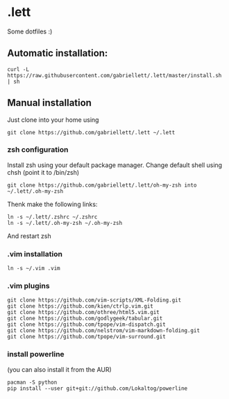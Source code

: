 # .lett

Some dotfiles :)

## Automatic installation:

	curl -L https://raw.githubusercontent.com/gabriellett/.lett/master/install.sh | sh

## Manual installation

Just clone into your home using
	
	git clone https://github.com/gabriellett/.lett ~/.lett

### zsh configuration

Install zsh using your default package manager.
Change default shell using chsh (point it to /bin/zsh)

	git clone https://github.com/gabriellett/.lett/oh-my-zsh into ~/.lett/.oh-my-zsh

Thenk make the following links:

	ln -s ~/.lett/.zshrc ~/.zshrc
	ln -s ~/.lett/.oh-my-zsh ~/.oh-my-zsh

And restart zsh

### .vim installation

	ln -s ~/.vim .vim
### .vim plugins

	git clone https://github.com/vim-scripts/XML-Folding.git
	git clone https://github.com/kien/ctrlp.vim.git
	git clone https://github.com/othree/html5.vim.git
	git clone https://github.com/godlygeek/tabular.git
	git clone https://github.com/tpope/vim-dispatch.git
	git clone https://github.com/nelstrom/vim-markdown-folding.git
	git clone https://github.com/tpope/vim-surround.git
	
### install powerline

(you can also install it from the AUR)

	pacman -S python
	pip install --user git+git://github.com/Lokaltog/powerline
	
